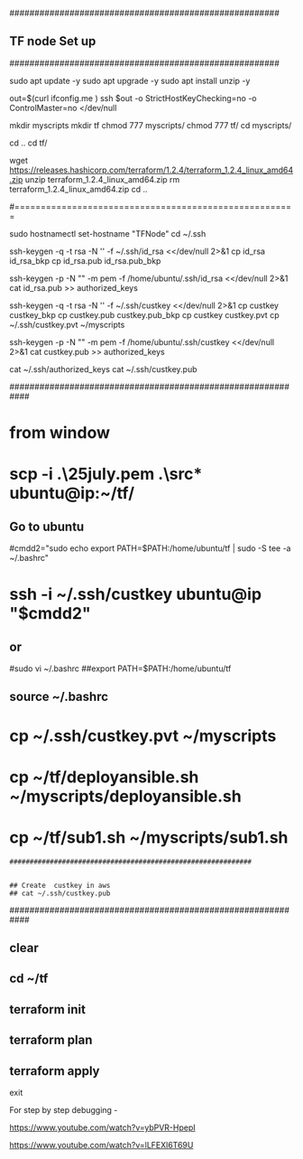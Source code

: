

######################################################
## TF node Set up
######################################################
 
 sudo apt update -y
 sudo apt upgrade -y
 sudo apt install unzip -y
 
 out=$(curl ifconfig.me  )
ssh $out -o  StrictHostKeyChecking=no  -o ControlMaster=no  </dev/null
 
 
mkdir myscripts
mkdir tf
chmod 777 myscripts/
chmod 777 tf/
cd myscripts/
 
cd ..
cd tf/
  
 wget https://releases.hashicorp.com/terraform/1.2.4/terraform_1.2.4_linux_amd64.zip
 unzip terraform_1.2.4_linux_amd64.zip
 rm terraform_1.2.4_linux_amd64.zip
 cd .. 
  
#======================================================

sudo hostnamectl set-hostname "TFNode"
cd ~/.ssh

ssh-keygen -q -t rsa -N ''  -f ~/.ssh/id_rsa <<<y >/dev/null 2>&1
cp id_rsa id_rsa_bkp
cp id_rsa.pub id_rsa.pub_bkp

ssh-keygen -p -N "" -m pem -f /home/ubuntu/.ssh/id_rsa <<<y >/dev/null 2>&1
cat id_rsa.pub >> authorized_keys


ssh-keygen -q -t rsa -N ''  -f ~/.ssh/custkey <<<y >/dev/null 2>&1
cp custkey custkey_bkp
cp custkey.pub custkey.pub_bkp
cp custkey custkey.pvt
cp ~/.ssh/custkey.pvt  ~/myscripts

ssh-keygen -p -N "" -m pem -f /home/ubuntu/.ssh/custkey <<<y >/dev/null 2>&1
cat custkey.pub >> authorized_keys


cat ~/.ssh/authorized_keys
 cat ~/.ssh/custkey.pub
 
 


 


 
 ############################################################
 
# from window
# scp -i .\25july.pem .\src\* ubuntu@ip:~/tf/
 
 
 ## Go to ubuntu
 #cmdd2="sudo echo   export PATH=$PATH:/home/ubuntu/tf  | sudo -S tee -a ~/.bashrc"
 # ssh -i ~/.ssh/custkey  ubuntu@ip  "$cmdd2"
 ## or 
 #sudo vi ~/.bashrc
 ##export PATH=$PATH:/home/ubuntu/tf
 
 ##  source ~/.bashrc 
 
 #  cp ~/.ssh/custkey.pvt  ~/myscripts
 #  cp ~/tf/deployansible.sh   ~/myscripts/deployansible.sh 
 #  cp ~/tf/sub1.sh   ~/myscripts/sub1.sh 
   
    ############################################################
	
	
	## Create  custkey in aws
	## cat ~/.ssh/custkey.pub

	
   ############################################################
## clear	
## cd ~/tf	
##	terraform init
##	terraform plan
##   terraform apply
   
exit



For step by step debugging -

https://www.youtube.com/watch?v=ybPVR-HpepI

https://www.youtube.com/watch?v=lLFEXl6T69U

